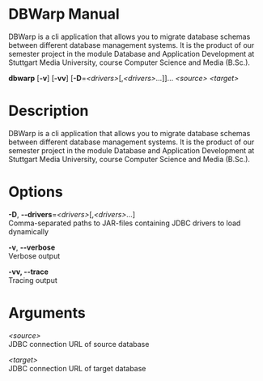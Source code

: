 # DBWarp Manual

DBWarp is a cli application that allows you to migrate database schemas
between different database management systems. It is the product of our
semester project in the module Database and Application Development at
Stuttgart Media University, course Computer Science and Media (B.Sc.).

**dbwarp** \[**-v**\] \[**-vv**\]
\[**-D**=*&lt;drivers&gt;*\[,*&lt;drivers&gt;*…\]\]… *&lt;source&gt;*
*&lt;target&gt;*

# Description

DBWarp is a cli application that allows you to migrate database schemas
between different database management systems. It is the product of our
semester project in the module Database and Application Development at
Stuttgart Media University, course Computer Science and Media (B.Sc.).

# Options

**-D**, **--drivers**=*&lt;drivers&gt;*\[,*&lt;drivers&gt;*…\]  
Comma-separated paths to JAR-files containing JDBC drivers to load
dynamically

**-v**, **--verbose**  
Verbose output

**-vv, --trace**  
Tracing output

# Arguments

*&lt;source&gt;*  
JDBC connection URL of source database

*&lt;target&gt;*  
JDBC connection URL of target database
